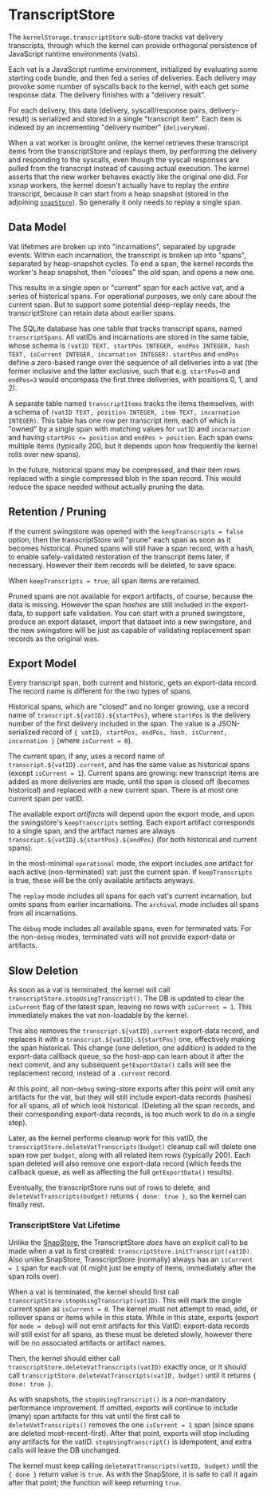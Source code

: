# TranscriptStore

The `kernelStorage.transcriptStore` sub-store tracks vat delivery transcripts, through which the kernel can provide orthogonal persistence of JavaScript runtime environments (vats).

Each vat is a JavaScript runtime environment, initialized by evaluating some starting code bundle, and then fed a series of deliveries. Each delivery may provoke some number of syscalls back to the kernel, with each get some response data. The delivery finishes with a "delivery result".

For each delivery, this data (delivery, syscall/response pairs, delivery-result) is serialized and stored in a single "transcript item". Each item is indexed by an incrementing "delivery number" (`deliveryNum`).

When a vat worker is brought online, the kernel retrieves these transcript items from the transcriptStore and replays them, by performing the delivery and responding to the syscalls, even though the syscall responses are pulled from the transcript instead of causing actual execution. The kernel asserts that the new worker behaves exactly like the original one did. For xsnap workers, the kernel doesn't actually have to replay the *entire* transcript, because it can start from a heap snapshot (stored in the adjoining [`snapStore`](./snapstore.md)). So generally it only needs to replay a single span.

## Data Model

Vat lifetimes are broken up into "incarnations", separated by upgrade events. Within each incarnation, the transcript is broken up into "spans", separated by heap-snapshot cycles. To end a span, the kernel records the worker's heap snapshot, then "closes" the old span, and opens a new one.

This results in a single open or "current" span for each active vat, and a series of historical spans. For operational purposes, we only care about the current span. But to support some potential deep-replay needs, the transcriptStore can retain data about earlier spans.

The SQLite database has one table that tracks transcript spans, named `transcriptSpans`. All vatIDs and incarnations are stored in the same table, whose schema is `(vatID TEXT, startPos INTEGER, endPos INTEGER, hash TEXT, isCurrent INTEGER, incarnation INTEGER)`. `startPos` and `endPos` define a zero-based range over the sequence of all deliveries into a vat (the former inclusive and the latter exclusive, such that e.g. `startPos=0` and `endPos=3` would encompass the first three deliveries, with positions 0, 1, and 2).

A separate table named `transcriptItems` tracks the items themselves, with a schema of `(vatID TEXT, position INTEGER, item TEXT, incarnation INTEGER)`. This table has one row per transcript item, each of which is "owned" by a single span with matching values for `vatID` and `incarnation` and having `startPos <= position` and `endPos > position`. Each span owns multiple items (typically 200, but it depends upon how frequently the kernel rolls over new spans).

In the future, historical spans may be compressed, and their item rows replaced with a single compressed blob in the span record. This would reduce the space needed without actually pruning the data.

## Retention / Pruning

If the current swingstore was opened with the `keepTranscripts = false` option, then the transcriptStore will "prune" each span as soon as it becomes historical. Pruned spans will still have a span record, with a hash, to enable safely-validated restoration of the transcript items later, if necessary. However their item records will be deleted, to save space.

When `keepTranscripts = true`, all span items are retained.

Pruned spans are not available for export artifacts, of course, because the data is missing. However the span *hashes* are still included in the export-data, to support safe validation. You can start with a pruned swingstore, produce an export dataset, import that dataset into a new swingstore, and the new swingstore will be just as capable of validating replacement span records as the original was.

## Export Model

Every transcript span, both current and historic, gets an export-data record. The record name is different for the two types of spans.

Historical spans, which are "closed" and no longer growing, use a record name of
`transcript.${vatID}.${startPos}`, where `startPos` is the delivery number of the first delivery included in the span. The value is a JSON-serialized record of `{ vatID, startPos, endPos, hash, isCurrent, incarnation }` (where `isCurrent = 0`).

The current span, if any, uses a record name of `transcript.${vatID}.current`, and has the same value as historical spans (except `isCurrent = 1`). Current spans are growing: new transcript items are added as more deliveries are made, until the span is closed off (becomes historical) and replaced with a new current span. There is at most one current span per vatID.

The available export *artifacts* will depend upon the export mode, and upon the swingstore's `keepTranscripts` setting. Each export artifact corresponds to a single span, and the artifact names are always `transcript.${vatID}.${startPos}.${endPos}` (for both historical and current spans).

In the most-minimal `operational` mode, the export includes one artifact for each active (non-terminated) vat: just the current span. If `keepTranscripts` is true, these will be the only available artifacts anyways.

The `replay` mode includes all spans for each vat's current incarnation, but omits spans from earlier incarnations. The `archival` mode includes all spans from all incarnations.

The `debug` mode includes all available spans, even for terminated vats. For the non-`debug` modes, terminated vats will not provide export-data or artifacts.

## Slow Deletion

As soon as a vat is terminated, the kernel will call `transcriptStore.stopUsingTranscript()`.  The DB is updated to clear the `isCurrent` flag of the latest span, leaving no rows with `isCurrent = 1`. This immediately makes the vat non-loadable by the kernel.

This also removes the `transcript.${vatID}.current` export-data record, and replaces it with a `transcript.${vatID}.${startPos}` one, effectively making the span historical. This change (one deletion, one addition) is added to the export-data callback queue, so the host-app can learn about it after the next commit, and any subsequent `getExportData()` calls will see the replacement record, instead of a `.current` record.

At this point, all non-`debug` swing-store exports after this point will omit any artifacts for the vat, but they will still include export-data records (hashes) for all spans, all of which look historical. (Deleting all the span records, and their corresponding export-data records, is too much work to do in a single step).

Later, as the kernel performs cleanup work for this vatID, the `transcriptStore.deleteVatTranscripts(budget)` cleanup call will delete one span row per `budget`, along with all related item rows (typically 200). Each span deleted will also remove one export-data record (which feeds the callback queue, as well as affecting the full `getExportData()` results).

Eventually, the transcriptStore runs out of rows to delete, and `deleteVatTranscripts(budget)` returns `{ done: true }`, so the kernel can finally rest.

### TranscriptStore Vat Lifetime

Unlike the [SnapStore](./snapstore.md), the TranscriptStore *does* have an explicit call to be made when a vat is first created: `transcriptStore.initTranscript(vatID)`. Also unlike SnapStore, TranscriptStore (normally) always has an `isCurrent = 1` span for each vat (it might just be empty of items, immediately after the span rolls over).

When a vat is terminated, the kernel should first call `transcriptStore.stopUsingTranscript(vatID)`. This will mark the single current span as `isCurrent = 0`. The kernel must not attempt to read, add, or rollover spans or items while in this state. While in this state, exports (export for `mode = debug`) will not emit artifacts for this VatID: export-data records will still exist for all spans, as these must be deleted slowly, however there will be no associated artifacts or artifact names.

Then, the kernel should either call `transcriptStore.deleteVatTranscripts(vatID)` exactly once, or it should call `transcriptStore.deleteVatTranscripts(vatID, budget)` until it returns `{ done: true }`.

As with snapshots, the `stopUsingTranscript()` is a non-mandatory performance improvement. If omitted, exports will continue to include (many) span artifacts for this vat until the first call to `deleteVatTranscripts()` removes the one `isCurrent = 1` span (since spans are deleted most-recent-first). After that point, exports will stop including any artifacts for the vatID. `stopUsingTranscript()` is idempotent, and extra calls will leave the DB unchanged.

The kernel must keep calling `deleteVatTranscripts(vatID, budget)` until the `{ done }` return value is `true`.  As with the SnapStore, it is safe to call it again after that point; the function will keep returning `true`.

